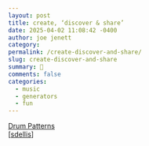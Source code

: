 ```yaml
---
layout: post
title: create, ‘discover & share’
date: 2025-04-02 11:08:42 -0400
author: joe jenett
category: 
permalink: /create-discover-and-share/
slug: create-discover-and-share
summary: 🥁
comments: false
categories:
  - music
  - generators
  - fun
---
```

<a title="Drum Patterns" href="https://drumpatterns.onether.com/">Drum Patterns</a><br>[<a title="source" href="https://pinboard.in/u:sdellis">sdellis</a>]

<a style="display:none;" href="https://brid.gy/publish/mastodon"><small>(cross-posted to mastodon)</small></a>